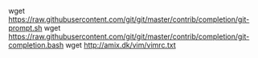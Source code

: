 wget https://raw.githubusercontent.com/git/git/master/contrib/completion/git-prompt.sh
wget https://raw.githubusercontent.com/git/git/master/contrib/completion/git-completion.bash
wget http://amix.dk/vim/vimrc.txt
